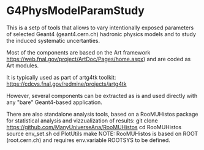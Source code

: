 # G4PhysModelParamStudy

This is a setp of tools that allows to vary intentionally exposed parameters of
selected Geant4 (geant4.cern.ch) hadronic physics models and to study the induced 
systematic uncertanties.

Most of the components are based on the Art framework 
https://web.fnal.gov/project/ArtDoc/Pages/home.aspx) 
and are coded as Art modules.

It is typically used as part of artg4tk toolkit:
https://cdcvs.fnal.gov/redmine/projects/artg4tk

However, several components can be extracted as is and used directly with any
"bare" Geant4-based application.

There are also standalone analysis tools, based on a RooMUHistos package for
statistical analysis and vizzualization of results:
git clone https://github.com/ManyUniverseAna/RooMUHistos
cd RooMUHistos
source env_set.sh 
cd PlotUtils
make
NOTE: RooMUHistos is based on ROOT (root.cern.ch) and requires env.variable
ROOTSYS to be defined.


  
